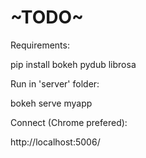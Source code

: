 # ~TODO~

Requirements:

pip install bokeh pydub librosa

Run in 'server' folder: 

bokeh serve myapp

Connect (Chrome prefered):

http://localhost:5006/
